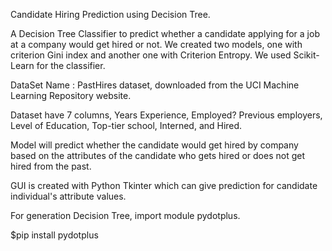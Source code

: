 Candidate Hiring Prediction using Decision Tree.

A Decision Tree Classifier to predict whether a candidate applying for a job at a company would get hired or not. We created two models, one with criterion Gini index and another one with Criterion Entropy. We used Scikit-Learn for the classifier.

DataSet Name : PastHires dataset, downloaded from the UCI Machine Learning Repository website.

Dataset have 7 columns, Years Experience, Employed? Previous employers, Level of Education, Top-tier school, Interned, and Hired.

Model will predict whether the candidate would get hired by company based on the attributes of the candidate who gets hired or does not get hired from the past.

GUI is created with Python Tkinter which can give prediction for candidate individual's attribute values.


For generation Decision Tree, import module pydotplus.

$pip install pydotplus
